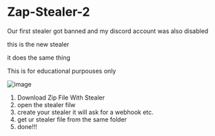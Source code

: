 # Zap-Stealer-2

Our first stealer got banned and my discord account was also disabled

this is the new stealer

it does the same thing

This is for educational purpouses only

![image](https://github.com/Kingofthescript/Zap-Stealer-2/assets/121552724/7ffc15b7-6886-4627-93af-401ff105bc7b)

1. Download Zip File With Stealer
2. open the stealer filw
3. create your stealer it will ask for a webhook etc.
4. get ur stealer file from the same folder
5. done!!!
